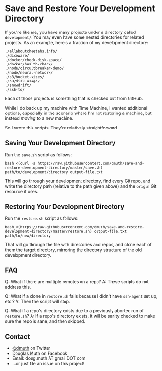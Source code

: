 
# Save and Restore Your Development Directory

If you're like me, you have many projects under a directory called `development/`.
You may even have some nested directories for related projects.  As an example,
here's a fraction of my development directory:

```
./allaboutcheetahs.info/
./diceware/
./docker/check-disk-space/
./docker/health-check/
./node/circuitbreaker-demo/
./node/neural-network/
./s3/bucket-sizes/
./s3/disk-usage/
./snowdrift/
./ssh-to/
```

Each of those projects is something that is checked out from GitHub.

While I do back up my machine with Time Machine, I wanted additional
options, especially in the scenario where I'm not restoring a machine, but
instead *moving* to a new machine.

So I wrote this scripts.  They're relatively straightforward.


## Saving Your Development Directory

Run the `save.sh` script as follows:

`bash <(curl -s https://raw.githubusercontent.com/dmuth/save-and-restore-development-directory/master/save.sh) path/to/development/directory output-file.txt`

This will go through your development directory, find every Git repo, 
and write the directory path (relative to the path given above)
and the `origin` Git resource it uses.


## Restoring Your Development Directory

Run the `restore.sh` script as follows:

`bash <(https://raw.githubusercontent.com/dmuth/save-and-restore-development-directory/master/restore.sh) output-file.txt path/to/new/directory`

That will go through the file with directories and repos, and clone each 
of them the target directory, mirroring the directory structure
of the old development directory.


## FAQ

Q: What if there are multiple remotes on a repo?
A: These scripts do not address this.

Q: What if a clone in `restore.sh` fails because I didn't have `ssh-agent` set up, etc.?
A: Then the script will stop.

Q: What if a repo's directory exists due to a previously aborted run of `restore.sh`?
A: If a repo's directory exists, it will be sanity checked to make sure the repo is sane, and then skipped.


## Contact

- <a href="https://twitter.com/dmuth">@dmuth</a> on Twitter
- <a href="https://facebook.com/dmuth">Douglas Muth</a> on Facebook
- Email: doug.muth AT gmail DOT com
- ...or just file an issue on this project!









